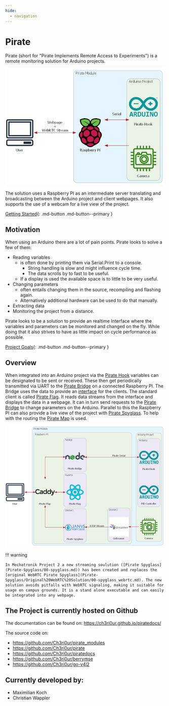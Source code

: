 ```yaml
---
hide:
  - navigation
---
```

# Pirate

Pirate (short for "Pirate Implements Remote Access to Experiments") is a remote monitoring solution for Arduino projects.

![Architecture Overview](./attachment/pirate_overview.png)

The solution uses a Raspberry PI as an intermediate server translating and broadcasting between the Arduino project and client webpages. It also supports the use of a webcam for a live view of the project.

[Getting Started](firstrun.md){: .md-button .md-button--primary }

## Motivation

When using an Arduino there are a lot of pain points. Pirate looks to solve a few of them:

* Reading variables
    * is often done by printing them via Serial.Print to a console.
        * String handling is slow and might influence cycle time. 
        * The data scrolls by to fast to be useful.
    * If a display is used the available space is to little to be very useful.
* Changing parameters 
    * often entails changing them in the source, recompiling and flashing again.
    * Alternatively additional hardware can be used to do that manually.
* Extracting data
* Monitoring the project from a distance.

Pirate looks to be a solution to provide an realtime Interface where the variables and parameters can be monitored and changed on the fly. While doing that it also strives to have as little impact on cycle performance as possible.

[Project Goals](goals.md){: .md-button .md-button--primary }

## Overview
When integrated into an Arduino project via the [Pirate Hook](Pirate-Hook/00-hook.md) variables can be designated to be sent or received. These then get periodically transmitted via UART to the [Pirate Bridge](Pirate-Bridge/00-bridge.md) on a connected Raspberry PI. The Bridge uses the data to provide an [interface](Pirate-Bridge/client-facing-interface.md) for the clients. The standard client is called [Pirate Flag](Pirate-Flag/00-flag.md). It reads data streams from the interface and displays the data in a webpage. It can in turn send requests to the [Pirate Bridge](Pirate-Bridge/00-bridge.md) to change parameters on the Arduino. Parallel to this the Raspberry PI can also provide a live view of the project with [Pirate Spyglass](Pirate-Spyglass/Original%20WebRTC%20Solution/00-spyglass_webrtc.md). To help with the routing the [Pirate Map](Pirate-Map/00-map.md) is used.

![Architecture](./attachment/pirate_architecture.png)

!!! warning

    In Mechatronik Project 2 a new streaming soulution ([Pirate Spyglass](Pirate-Spyglass/00-spyglass.md)) has been created and replaces the [original WebRTC Pirate Spyglass](Pirate-Spyglass/Original%20WebRTC%20Solution/00-spyglass_webrtc.md). The new solution avoids pitfalls with WebRTC signaling, making it suitable for usage on campus grounds. It is a stand alone executable and can easily be integrated into any webpage.

## The Project is currently hosted on Github
The documentation can be found on: https://ch3ri0ur.github.io/piratedocs/

The source code on:
- https://github.com/Ch3ri0ur/pirate_modules
- https://github.com/Ch3ri0ur/pirate
- https://github.com/Ch3ri0ur/piratedocs
- https://github.com/Ch3ri0ur/berrymse
- https://github.com/Ch3ri0ur/go-v4l2



## Currently developed by:
- Maximilian Koch
- Christian Wappler



